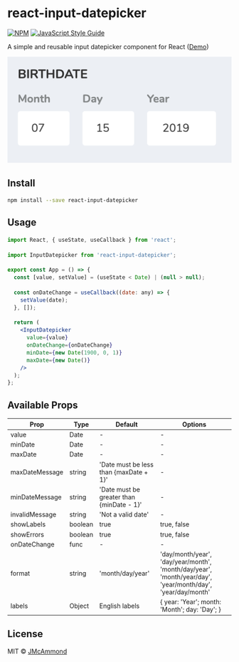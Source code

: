 # react-input-datepicker

>

[![NPM](https://img.shields.io/npm/v/react-input-datepicker.svg)](https://www.npmjs.com/package/react-input-datepicker) [![JavaScript Style Guide](https://img.shields.io/badge/code_style-standard-brightgreen.svg)](https://standardjs.com)

A simple and reusable input datepicker component for React ([Demo](https://jeffmcammond.com/react-input-datepicker/))

![Input Datepicker](https://github.com/jmcammond/react-input-datepicker/raw/master/example/assets/input-datepicker.png 'Input Datepicker')

## Install

```bash
npm install --save react-input-datepicker
```

## Usage

```jsx
import React, { useState, useCallback } from 'react';

import InputDatepicker from 'react-input-datepicker';

export const App = () => {
  const [value, setValue] = (useState < Date) | (null > null);

  const onDateChange = useCallback((date: any) => {
    setValue(date);
  }, []);

  return (
    <InputDatepicker
      value={value}
      onDateChange={onDateChange}
      minDate={new Date(1900, 0, 1)}
      maxDate={new Date()}
    />
  );
};
```

## Available Props

| Prop           | Type    | Default                                   | Options                                                                                                    |
| -------------- | ------- | ----------------------------------------- | ---------------------------------------------------------------------------------------------------------- |
| value          | Date    | -                                         | -                                                                                                          |
| minDate        | Date    | -                                         | -                                                                                                          |
| maxDate        | Date    | -                                         | -                                                                                                          |
| maxDateMessage | string  | 'Date must be less than {maxDate + 1}'    | -                                                                                                          |
| minDateMessage | string  | 'Date must be greater than {minDate - 1}' | -                                                                                                          |
| invalidMessage | string  | 'Not a valid date'                        | -                                                                                                          |
| showLabels     | boolean | true                                      | true, false                                                                                                |
| showErrors     | boolean | true                                      | true, false                                                                                                |
| onDateChange   | func    | -                                         | -                                                                                                          |
| format         | string  | 'month/day/year'                          | 'day/month/year', 'day/year/month', 'month/day/year', 'month/year/day', 'year/month/day', 'year/day/month' |
| labels         | Object  | English labels                            | { year: 'Year'; month: 'Month'; day: 'Day'; }                                                              |

## License

MIT © [JMcAmmond](https://github.com/JMcAmmond)
